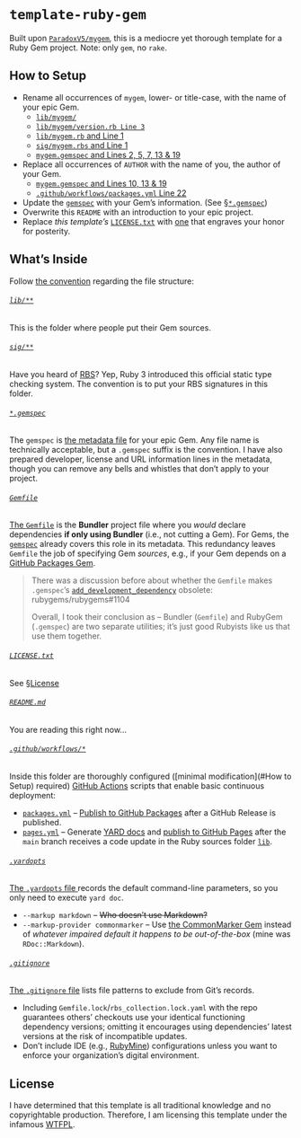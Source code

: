 # `template-ruby-gem`

Built upon [`ParadoxV5/mygem`](https://github.com/ParadoxV5/mygem),
this is a mediocre yet thorough template for a Ruby Gem project.
Note: only `gem`, no `rake`.


## How to Setup

* Rename all occurrences of `mygem`, lower- or title-case, with the name of your epic Gem.
  * [`lib/mygem/`](lib/mygem)
  * [`lib/mygem/version.rb Line 3`](lib/mygem/version.rb#L3)
  * [`lib/mygem.rb` and Line 1](lib/mygem.rb#L1)
  * [`sig/mygem.rbs` and Line 1](sig/mygem.rbs#L1)
  * [`mygem.gemspec` and Lines 2, 5, 7, 13 & 19](mygem.gemspec#L2-L19)
* Replace all occurrences of `AUTHOR` with the name of you, the author of your Gem.
  * [`mygem.gemspec` and Lines 10, 13 & 19](mygem.gemspec#L10-L19)
  * [`.github/workflows/packages.yml` Line 22](.github/workflows/packages.yml#L24)
* Update the [`gemspec`](mygem.gemspec) with your Gem’s information. (See [§`*.gemspec`](#gemspec))
* Overwrite this `README` with an introduction to your epic project.
* Replace *this template’s* [`LICENSE.txt`](LICENSE.txt) with
  [one](https://choosealicense.com/) that engraves your honor for posterity.


## What’s Inside

Follow [the convention](https://guides.rubygems.org/patterns/#file-names) regarding the file structure:

###### [`lib/**`](lib/)
This is the folder where people put their Gem sources.

###### [`sig/**`](sig/)
Have you heard of [RBS](https://github.com/ruby/rbs)?
Yep, Ruby 3 introduced this official static type checking system.
The convention is to put your RBS signatures in this folder.

###### [`*.gemspec`](mygem.gemspec)
The `gemspec` is [the metadata file](https://guides.rubygems.org/specification-reference/) for your epic Gem.
Any file name is technically acceptable, but a `.gemspec` suffix is the convention.
I have also prepared developer, license and URL information lines in the metadata,
though you can remove any bells and whistles that don’t apply to your project.

###### [`Gemfile`](Gemfile)
[The `Gemfile`](https://bundler.io/guides/gemfile.html) is the **Bundler** project file where
you *would* declare dependencies **if only using Bundler** (i.e., not cutting a Gem).
For Gems, the [`gemspec`](#gemspec) already covers this role in its metadata.
This redundancy leaves `Gemfile` the job of specifying Gem *sources*, e.g., if your Gem depends on a
[GitHub Packages Gem](https://docs.github.com/packages/working-with-a-github-packages-registry/working-with-the-rubygems-registry#installing-a-package).

> There was a discussion before about whether the `Gemfile` makes `.gemspec`’s
> [`add_development_dependency`](https://guides.rubygems.org/specification-reference/#add_development_dependency)
> obsolete: rubygems/rubygems#1104
> 
> Overall, I took their conclusion as – Bundler (`Gemfile`) and RubyGem (`.gemspec`) are two separate utilities;
> it’s just good Rubyists like us that use them together.

###### [`LICENSE.txt`](LICENSE.txt)
See [§License](#License)

###### [`README.md`](README.md)
You are reading this right now…

###### [`.github/workflows/*`](.github/workflows)
Inside this folder are thoroughly configured ([minimal modification](#How to Setup) required)
[GitHub Actions](https://github.com/features/actions) scripts that enable basic continuous deployment:

* [`packages.yml`](.github/workflows/packages.yml) –
  [Publish to GitHub Packages](https://docs.github.com/packages/working-with-a-github-packages-registry/working-with-the-rubygems-registry)
  after a GitHub Release is published.
* [`pages.yml`](.github/workflows/pages.yml) – Generate  [YARD docs](https://yardoc.org/) and
  [publish to GitHub Pages](https://github.blog/changelog/2022-07-27-github-pages-custom-github-actions-workflows-beta/)
  after the `main` branch receives a code update in the Ruby sources folder [`lib`](lib).

###### [`.yardopts`](.yardopts)
[The `.yardopts` file ](https://rubydoc.info/gems/yard/file/docs/GettingStarted.md#yardopts-options-file)
records the default command-line parameters, so you only need to execute `yard doc`.

* `--markup markdown` – ~~Who doesn’t use Markdown?~~
* `--markup-provider commonmarker` – Use [the CommonMarker Gem](https://github.com/gjtorikian/commonmarker)
  instead of *whatever impaired default it happens to be out-of-the-box* (mine was `RDoc::Markdown`).

###### [`.gitignore`](.gitignore)
[The `.gitignore` file](https://git-scm.com/docs/gitignore) lists file patterns to exclude from Git’s records.

* Including `Gemfile.lock`/`rbs_collection.lock.yaml` with the repo guarantees others’ checkouts use your identical functioning dependency versions;
  omitting it encourages using dependencies’ latest versions at the risk of incompatible updates.
* Don’t include IDE (e.g., [RubyMine](https://www.jetbrains.com/ruby/)) configurations
  unless you want to enforce your organization’s digital environment.


## License

I have determined that this template is all traditional knowledge and no copyrightable production.
Therefore, I am licensing this template under the infamous [WTFPL](http://www.wtfpl.net/).
